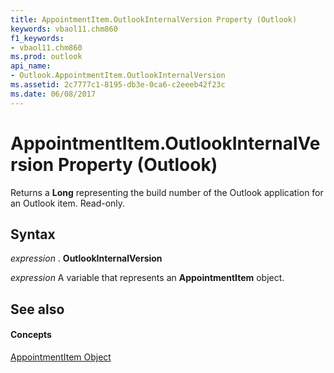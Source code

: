 ```yaml
---
title: AppointmentItem.OutlookInternalVersion Property (Outlook)
keywords: vbaol11.chm860
f1_keywords:
- vbaol11.chm860
ms.prod: outlook
api_name:
- Outlook.AppointmentItem.OutlookInternalVersion
ms.assetid: 2c7777c1-8195-db3e-0ca6-c2eeeb42f23c
ms.date: 06/08/2017
---
```



# AppointmentItem.OutlookInternalVersion Property (Outlook)

Returns a **Long** representing the build number of the Outlook application for an Outlook item. Read-only.


## Syntax

 _expression_ . **OutlookInternalVersion**

 _expression_ A variable that represents an **AppointmentItem** object.


## See also


#### Concepts


[AppointmentItem Object](appointmentitem-object-outlook.md)

